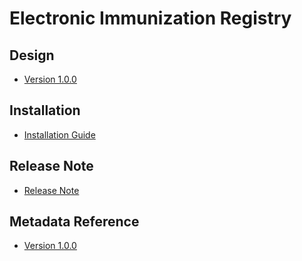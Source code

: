 # Electronic Immunization Registry

## Design

- [Version 1.0.0](#imm-tri-design)

## Installation

- [Installation Guide](#imm-tri-installation)

## Release Note

- [Release Note](#imm-tri-release-note)

## Metadata Reference

- [Version 1.0.0](https://packages.dhis2.org/en/IMM_TRI/1.0.0/DHIS2.38/IMM_TRI_1.0.0_DHIS2.38.xlsx)
